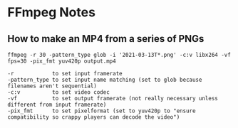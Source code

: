 # FFmpeg Notes

## How to make an MP4 from a series of PNGs

    ffmpeg -r 30 -pattern_type glob -i '2021-03-13T*.png' -c:v libx264 -vf fps=30 -pix_fmt yuv420p output.mp4

    -r            to set input framerate
    -pattern_type to set input name matching (set to glob because filenames aren't sequential)
    -c:v          to set video codec
    -vf           to set output framerate (not really necessary unless different from input framerate)
    -pix_fmt      to set pixelformat (set to yuv420p to "ensure compatibility so crappy players can decode the video")
